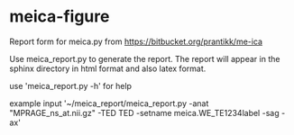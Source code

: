 meica-figure
============

Report form for meica.py from https://bitbucket.org/prantikk/me-ica

Use meica_report.py to generate the report.  The report will appear in the sphinx directory in html format and also latex format.

use 'meica_report.py -h' for help

example input '~/meica_report/meica_report.py -anat "MPRAGE_ns_at.nii.gz" -TED TED -setname meica.WE_TE1234label -sag -ax'
